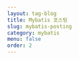 ```yaml
---
layout: tag-blog
title: Mybatis 포스팅
slug: mybatis-posting
category: mybatis
menu: false
order: 2
---
```

